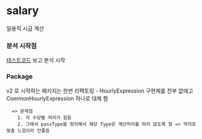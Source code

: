 # salary
일용직 시급 계산
### 분석 시작점
  [테스트코드](/test/java/com/example/salary/HourlyTest.java) 보고 분석 시작
### Package
  v2 로 시작하는 패키지는 한번 리팩토링
    - HourlyExpression 구현체를 전부 없애고 CommonHourlyExpression 하나로 대체 함
    
      => 문제점
        1. 각 수당별 처리가 힘듬
        2. 그래서 passType을 정의해서 해당 Type은 계산처리를 하지 않도록 함 => 억지로 맞춤 느낌이라 안좋음
